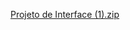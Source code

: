 
[Projeto de Interface (1).zip](https://github.com/user-attachments/files/17181634/Projeto.de.Interface.1.zip)
